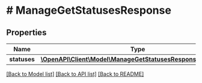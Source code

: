 # # ManageGetStatusesResponse

## Properties

Name | Type | Description | Notes
------------ | ------------- | ------------- | -------------
**statuses** | [**\OpenAPI\Client\Model\ManageGetStatusesResponseStatusInfo[]**](ManageGetStatusesResponseStatusInfo.md) |  | [optional]

[[Back to Model list]](../../README.md#models) [[Back to API list]](../../README.md#endpoints) [[Back to README]](../../README.md)
